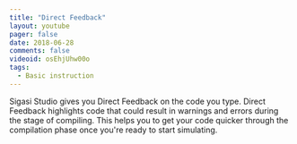 ```yaml
---
title: "Direct Feedback"
layout: youtube
pager: false
date: 2018-06-28
comments: false
videoid: osEhjUhw00o
tags:
  - Basic instruction
---
```

Sigasi Studio gives you Direct Feedback on the code you type.
Direct Feedback highlights code that could result in warnings
and errors during the stage of compiling.
This helps you to get your code quicker through the compilation
phase once you're ready to start simulating.
